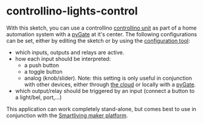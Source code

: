 # controllino-lights-control

With this sketch, you can use a controllino [controllino unit](http://controllino.cc/) as part of a home automation system with a [pyGate](https://github.com/ATT-JBO/pyGate) at it's center. 
The following configurations can be set, either by editing the sketch or by using the [configuration tool](https://github.com/ATT-JBO/CLC-configurator):

- which inputs, outputs and relays are active. 
- how each input should be interpreted:
  - a push button
  - a toggle button
  - analog (knob/slider). Note: this setting is only useful in conjunction with other devices, either through [the cloud](https://maker.smartliving.io) or locally with a [pyGate](https://github.com/ATT-JBO/pyGate).
- which output/relay should be triggered by an input (connect a button to a light/bel, port,...)
 
This application can work completely stand-alone, but comes best to use in conjunction with the [Smartliving maker platform](https://maker.smartliving.io).
